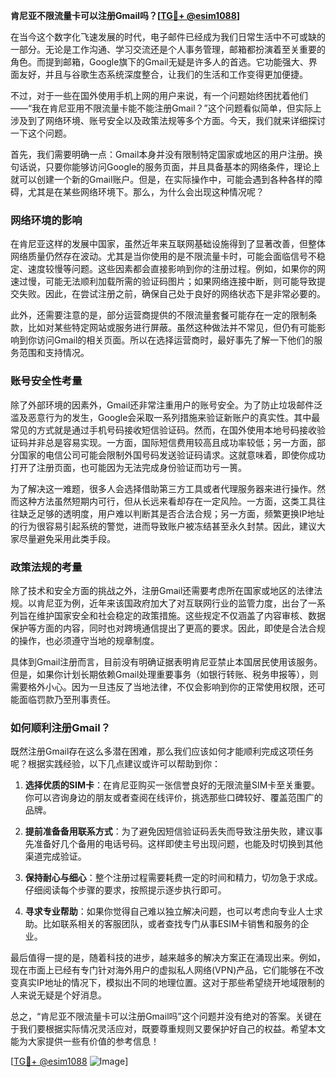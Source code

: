 **肯尼亚不限流量卡可以注册Gmail吗？[[TG💪+ @esim1088](https://t.me/s/esim1088)]**

在当今这个数字化飞速发展的时代，电子邮件已经成为我们日常生活中不可或缺的一部分。无论是工作沟通、学习交流还是个人事务管理，邮箱都扮演着至关重要的角色。而提到邮箱，Google旗下的Gmail无疑是许多人的首选。它功能强大、界面友好，并且与谷歌生态系统深度整合，让我们的生活和工作变得更加便捷。

不过，对于一些在国外使用手机上网的用户来说，有一个问题始终困扰着他们——“我在肯尼亚用不限流量卡能不能注册Gmail？”这个问题看似简单，但实际上涉及到了网络环境、账号安全以及政策法规等多个方面。今天，我们就来详细探讨一下这个问题。

首先，我们需要明确一点：Gmail本身并没有限制特定国家或地区的用户注册。换句话说，只要你能够访问Google的服务页面，并且具备基本的网络条件，理论上就可以创建一个新的Gmail账户。但是，在实际操作中，可能会遇到各种各样的障碍，尤其是在某些网络环境下。那么，为什么会出现这种情况呢？

### 网络环境的影响

在肯尼亚这样的发展中国家，虽然近年来互联网基础设施得到了显著改善，但整体网络质量仍然存在波动。尤其是当你使用的是不限流量卡时，可能会面临信号不稳定、速度较慢等问题。这些因素都会直接影响到你的注册过程。例如，如果你的网速过慢，可能无法顺利加载所需的验证码图片；如果网络连接中断，则可能导致提交失败。因此，在尝试注册之前，确保自己处于良好的网络状态下是非常必要的。

此外，还需要注意的是，部分运营商提供的不限流量套餐可能存在一定的限制条款，比如对某些特定网站或服务进行屏蔽。虽然这种做法并不常见，但仍有可能影响到你访问Gmail的相关页面。所以在选择运营商时，最好事先了解一下他们的服务范围和支持情况。

### 账号安全性考量

除了外部环境的因素外，Gmail还非常注重用户的账号安全。为了防止垃圾邮件泛滥及恶意行为的发生，Google会采取一系列措施来验证新账户的真实性。其中最常见的方式就是通过手机号码接收短信验证码。然而，在国外使用本地号码接收验证码并非总是容易实现。一方面，国际短信费用较高且成功率较低；另一方面，部分国家的电信公司可能会限制外国号码发送验证码请求。这就意味着，即使你成功打开了注册页面，也可能因为无法完成身份验证而功亏一篑。

为了解决这一难题，很多人会选择借助第三方工具或者代理服务器来进行操作。然而这种方法虽然短期内可行，但从长远来看却存在一定风险。一方面，这类工具往往缺乏足够的透明度，用户难以判断其是否合法合规；另一方面，频繁更换IP地址的行为很容易引起系统的警觉，进而导致账户被冻结甚至永久封禁。因此，建议大家尽量避免采用此类手段。

### 政策法规的考量

除了技术和安全方面的挑战之外，注册Gmail还需要考虑所在国家或地区的法律法规。以肯尼亚为例，近年来该国政府加大了对互联网行业的监管力度，出台了一系列旨在维护国家安全和社会稳定的政策措施。这些规定不仅涵盖了内容审核、数据保护等方面的内容，同时也对跨境通信提出了更高的要求。因此，即使是合法合规的操作，也必须遵守当地的规章制度。

具体到Gmail注册而言，目前没有明确证据表明肯尼亚禁止本国居民使用该服务。但是，如果你计划长期依赖Gmail处理重要事务（如银行转账、税务申报等），则需要格外小心。因为一旦违反了当地法律，不仅会影响到你的正常使用权限，还可能面临罚款乃至刑事责任。

### 如何顺利注册Gmail？

既然注册Gmail存在这么多潜在困难，那么我们应该如何才能顺利完成这项任务呢？根据实践经验，以下几点建议或许可以帮助到你：

1. **选择优质的SIM卡**：在肯尼亚购买一张信誉良好的无限流量SIM卡至关重要。你可以咨询身边的朋友或者查阅在线评价，挑选那些口碑较好、覆盖范围广的品牌。
   
2. **提前准备备用联系方式**：为了避免因短信验证码丢失而导致注册失败，建议事先准备好几个备用的电话号码。这样即使主号出现问题，也能及时切换到其他渠道完成验证。

3. **保持耐心与细心**：整个注册过程需要耗费一定的时间和精力，切勿急于求成。仔细阅读每个步骤的要求，按照提示逐步执行即可。

4. **寻求专业帮助**：如果你觉得自己难以独立解决问题，也可以考虑向专业人士求助。比如联系相关的客服团队，或者查找专门从事ESIM卡销售和服务的企业。

最后值得一提的是，随着科技的进步，越来越多的解决方案正在涌现出来。例如，现在市面上已经有专门针对海外用户的虚拟私人网络(VPN)产品，它们能够在不改变真实IP地址的情况下，模拟出不同的地理位置。这对于那些希望绕开地域限制的人来说无疑是个好消息。

总之，“肯尼亚不限流量卡可以注册Gmail吗”这个问题并没有绝对的答案。关键在于我们要根据实际情况灵活应对，既要尊重规则又要保护好自己的权益。希望本文能为大家提供一些有价值的参考信息！

[[TG💪+ @esim1088](https://t.me/s/esim1088) ![Image](https://i.postimg.cc/4NQfJmqS/Snipaste-2025-05-13-00-14-12.png)]
